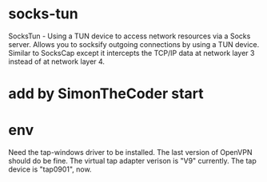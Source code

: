 # socks-tun
SocksTun - Using a TUN device to access network resources via a Socks server.  Allows you to socksify outgoing connections by using a TUN device. Similar to SocksCap except it intercepts the TCP/IP data at network layer 3 instead of at network layer 4.


# add by SimonTheCoder start
# env
Need the tap-windows driver to be installed. The last version of OpenVPN should do be fine.
The virtual tap adapter verison is "V9" currently. The tap device is "tap0901", now.
